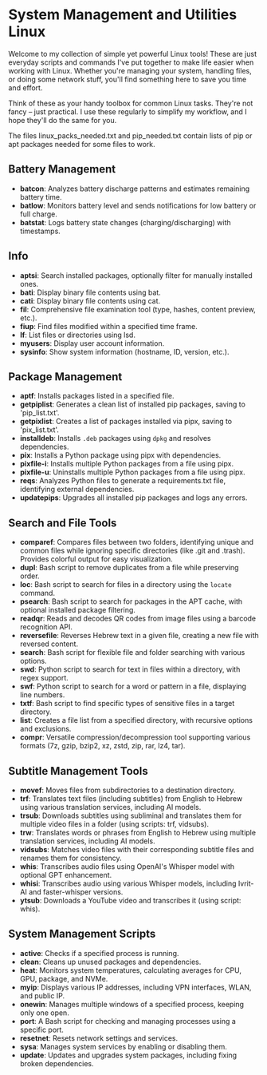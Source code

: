 
# System Management and Utilities Linux

Welcome to my collection of simple yet powerful Linux tools! These are just everyday scripts and commands I've put together to make life easier when working with Linux. Whether you're managing your system, handling files, or doing some network stuff, you'll find something here to save you time and effort.

Think of these as your handy toolbox for common Linux tasks. They're not fancy – just practical. I use these regularly to simplify my workflow, and I hope they'll do the same for you.

The files linux_packs_needed.txt and pip_needed.txt contain lists of pip or apt packages needed for some files to work.

## Battery Management
- **batcon**: Analyzes battery discharge patterns and estimates remaining battery time.
- **batlow**: Monitors battery level and sends notifications for low battery or full charge.
- **batstat**: Logs battery state changes (charging/discharging) with timestamps.


## Info
- **aptsi**: Search installed packages, optionally filter for manually installed ones.
- **bati**: Display binary file contents using bat.
- **cati**: Display binary file contents using cat.
- **fil**: Comprehensive file examination tool (type, hashes, content preview, etc.).
- **fiup**: Find files modified within a specified time frame.
- **lf**: List files or directories using lsd.
- **myusers**: Display user account information.
- **sysinfo**: Show system information (hostname, ID, version, etc.).

## Package Management
- **aptf**: Installs packages listed in a specified file.
- **getpiplist**: Generates a clean list of installed pip packages, saving to 'pip_list.txt'.
- **getpixlist**: Creates a list of packages installed via pipx, saving to 'pix_list.txt'.
- **installdeb**: Installs `.deb` packages using `dpkg` and resolves dependencies.
- **pix**: Installs a Python package using pipx with dependencies.
- **pixfile-i**: Installs multiple Python packages from a file using pipx.
- **pixfile-u**: Uninstalls multiple Python packages from a file using pipx.
- **reqs**: Analyzes Python files to generate a requirements.txt file, identifying external dependencies.
- **updatepips**: Upgrades all installed pip packages and logs any errors.

## Search and File Tools
- **comparef**: Compares files between two folders, identifying unique and common files while ignoring specific directories (like .git and .trash). Provides colorful output for easy visualization.
- **dupl**: Bash script to remove duplicates from a file while preserving order.
- **loc**: Bash script to search for files in a directory using the `locate` command.
- **psearch**: Bash script to search for packages in the APT cache, with optional installed package filtering.
- **readqr**: Reads and decodes QR codes from image files using a barcode recognition API.
- **reversefile**: Reverses Hebrew text in a given file, creating a new file with reversed content.
- **search**: Bash script for flexible file and folder searching with various options.
- **swd**: Python script to search for text in files within a directory, with regex support.
- **swf**: Python script to search for a word or pattern in a file, displaying line numbers.
- **txtf**: Bash script to find specific types of sensitive files in a target directory.
- **list**: Creates a file list from a specified directory, with recursive options and exclusions.
- **compr**: Versatile compression/decompression tool supporting various formats (7z, gzip, bzip2, xz, zstd, zip, rar, lz4, tar).

## Subtitle Management Tools
- **movef**: Moves files from subdirectories to a destination directory.
- **trf**: Translates text files (including subtitles) from English to Hebrew using various translation services, including AI models.
- **trsub**: Downloads subtitles using subliminal and translates them for multiple video files in a folder (using scripts: trf, vidsubs).
- **trw**: Translates words or phrases from English to Hebrew using multiple translation services, including AI models.
- **vidsubs**: Matches video files with their corresponding subtitle files and renames them for consistency.
- **whis**: Transcribes audio files using OpenAI's Whisper model with optional GPT enhancement.
- **whisi**: Transcribes audio using various Whisper models, including Ivrit-AI and faster-whisper versions.
- **ytsub**: Downloads a YouTube video and transcribes it (using script: whis).

## System Management Scripts
- **active**: Checks if a specified process is running.
- **clean**: Cleans up unused packages and dependencies.
- **heat**: Monitors system temperatures, calculating averages for CPU, GPU, package, and NVMe.
- **myip**: Displays various IP addresses, including VPN interfaces, WLAN, and public IP.
- **onewin**: Manages multiple windows of a specified process, keeping only one open.
- **port**: A Bash script for checking and managing processes using a specific port.
- **resetnet**: Resets network settings and services.
- **sysa**: Manages system services by enabling or disabling them.
- **update**: Updates and upgrades system packages, including fixing broken dependencies.